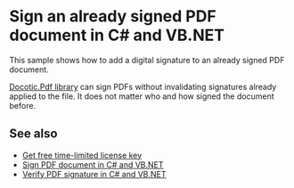 # Sign an already signed PDF document in C# and VB.NET
This sample shows how to add a digital signature to an already signed PDF document.

[Docotic.Pdf library](https://bitmiracle.com/pdf-library/) can sign PDFs without invalidating signatures already applied to the file. It does not matter who and how signed the document before.

## See also
* [Get free time-limited license key](https://bitmiracle.com/pdf-library/download)
* [Sign PDF document in C# and VB.NET](https://bitmiracle.com/pdf-library/signatures/sign)
* [Verify PDF signature in C# and VB.NET](https://bitmiracle.com/pdf-library/signatures/verify)